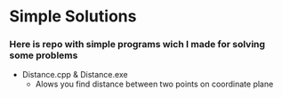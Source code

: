 # Simple Solutions
### Here is repo with simple programs wich I made for solving some problems

- Distance.cpp & Distance.exe
    - Alows you find distance between two points on сoordinate plane
